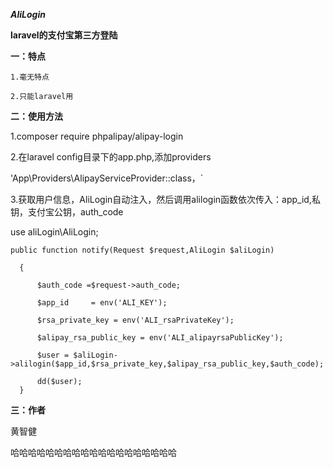    _**AliLogin**_

**laravel的支付宝第三方登陆**

**一：特点**

`1.毫无特点`

`2.只能laravel用`

**二：使用方法**

1.composer require phpalipay/alipay-login

2.在laravel config目录下的app.php,添加providers

'App\Providers\AlipayServiceProvider::class，`

3.获取用户信息，AliLogin自动注入，然后调用alilogin函数依次传入：app_id,私钥，支付宝公钥，auth_code

  use aliLogin\AliLogin;

    public function notify(Request $request,AliLogin $aliLogin)
 
      {
  
          $auth_code =$request->auth_code;
  
          $app_id     = env('ALI_KEY');
  
          $rsa_private_key = env('ALI_rsaPrivateKey');
  
          $alipay_rsa_public_key = env('ALI_alipayrsaPublicKey');
  
          $user = $aliLogin->alilogin($app_id,$rsa_private_key,$alipay_rsa_public_key,$auth_code);
  
          dd($user);
      }

**三：作者**

黄智健 

哈哈哈哈哈哈哈哈哈哈哈哈哈哈哈哈哈哈哈

      


